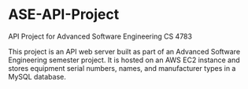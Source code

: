 # ASE-API-Project
API Project for Advanced Software Engineering CS 4783

This project is an API web server built as part of an Advanced Software Engineering semester project. It is hosted on an AWS EC2 instance and stores equipment serial numbers, names, and manufacturer types in a MySQL database.
